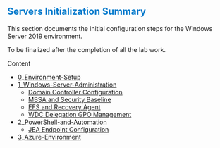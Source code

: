<h2 style="color:#007acc;">Servers Initialization Summary</h2>
<p>This section documents the initial configuration steps for the Windows Server 2019 environment.

To be finalized after the completion of all the lab work. 
</p>



Content 
- [0_Environment-Setup](0_Environment-Setup/README.md)
- [1_Windows-Server-Administration](1_Windows-Server-Administration/README.md)
  - [Domain Controller Configuration](1_Windows-Server-Administration/Domain_Controller_Config.md)
  - [MBSA and Security Baseline](1_Windows-Server-Administration/MBSA_and_Security_Baseline.md)
  - [EFS and Recovery Agent](1_Windows-Server-Administration/EFS_and_Recovery_Agent.md)
  - [WDC Delegation GPO Management](1_Windows-Server-Administration/WDC_Delegation_GPO_Management.md)
- [2_PowerShell-and-Automation](2_PowerShell-and-Automation/README.md)
  - [JEA Endpoint Configuration](2_PowerShell-and-Automation/JEA_Endpoint_Configuration.md)
- [3_Azure-Environment](3_Azure-Environment/README.md)



